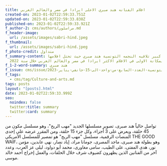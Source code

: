 ```yaml
---
title: افلام الفنانه هند صبري الاعلى ايرادا في مصر والعالم العربي
created-on: 2023-01-02T22:59:33.751Z
updated-on: 2023-01-02T22:59:33.838Z
published-on: 2023-01-02T22:59:33.921Z
f_author-2: cms/authors/مراسلون.md
f_header-image:
  url: /assets/images/sabri-hind.jpeg
f_thumbnail:
  url: /assets/images/sabri-hind.jpeg
f_photo-credit: متداول
f_summary-content: نجاج كبير تلاقيه النجمه التونسية هند صبري حيث تحتل افلامها
  المكانة الاولى في الافلام الاكثر ايرادا في مصر والعالم العربي خلال سنة 2022
f_1-2-word-summary: هند صبري
f_issue: cms/issue/الثقافيه-التونسية-العدد-السابع-من-واحد-الى-15-جانفي-يناير-2023.md
f_tags:
  - cms/tag/Culture-and-arts.md
tags: posts
layout: "[posts].html"
date: 2023-01-02T22:59:33.999Z
seo:
  noindex: false
  twitter:title: summary
  twitter:card: summary
---
```

تواصل حالياً هند صبرى، تصوير مسلسلها الجديد "مهب الريح"، وهو مسلسل مكون من 45 حلقة، ويعرض على 3 أجزاء، وكل جزء 15 حلقة، ومن المقرر عرضه على إحدى المنصات الرقمية، مسلسل "مهب الريح" هو تمصير للمسلسل الأمريكي THE GOOD WAIF، وهو بطولة هند صبرى، ماجد المصرى، جومانا مراد، إياد نصار، نهى عابدين، مؤمن نور، هدى المفتى، على الطيب، سامى مغاورى، محمد أبو دواود، ليلى عز العرب، وعدد آخر من الفنانين الذين يظهرون كضيوف شرف خلال الحلقات، والعمل إخراج أحمد خالد موسى.